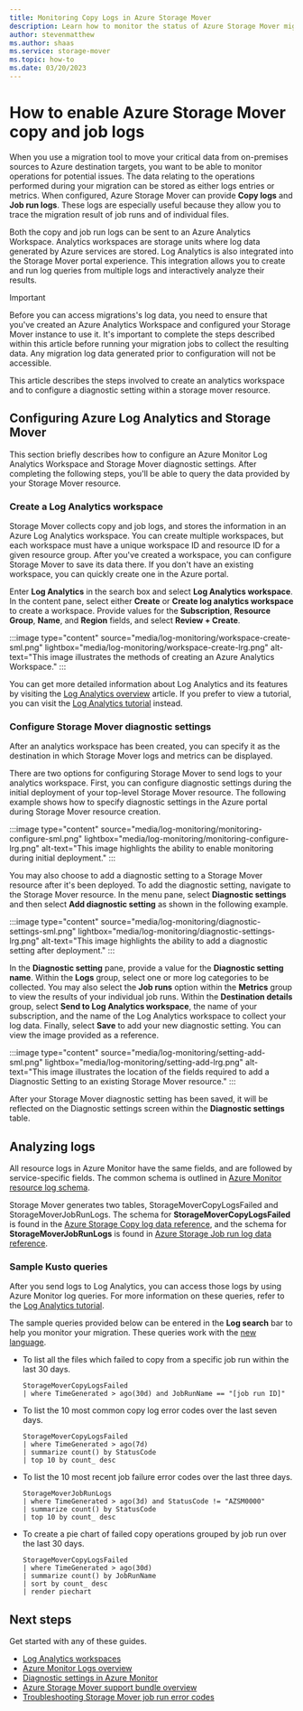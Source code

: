 ```yaml
---
title: Monitoring Copy Logs in Azure Storage Mover
description: Learn how to monitor the status of Azure Storage Mover migration jobs.
author: stevenmatthew
ms.author: shaas
ms.service: storage-mover
ms.topic: how-to
ms.date: 03/20/2023
---
```


# How to enable Azure Storage Mover copy and job logs

When you use a migration tool to move your critical data from on-premises sources to Azure destination targets, you want to be able to monitor operations for potential issues. The data relating to the operations performed during your migration can be stored as either logs entries or metrics. When configured, Azure Storage Mover can provide **Copy logs** and **Job run logs**. These logs are especially useful because they allow you to trace the migration result of job runs and of individual files.

Both the copy and job run logs can be sent to an Azure Analytics Workspace. Analytics workspaces are storage units where log data generated by Azure services are stored. Log Analytics is also integrated into the Storage Mover portal experience. This integration allows you to create and run log queries from multiple logs and interactively analyze their results.

> [!IMPORTANT]
> Before you can access migrations's log data, you need to ensure that you've created an Azure Analytics Workspace and configured your Storage Mover instance to use it. It's important to complete the steps described within this article before running your migration jobs to collect the resulting data. Any migration log data generated prior to configuration will not be accessible.

This article describes the steps involved to create an analytics workspace and to configure a diagnostic setting within a storage mover resource.

## Configuring Azure Log Analytics and Storage Mover

This section briefly describes how to configure an Azure Monitor Log Analytics Workspace and Storage Mover diagnostic settings. After completing the following steps, you'll be able to query the data provided by your Storage Mover resource.

### Create a Log Analytics workspace

Storage Mover collects copy and job logs, and stores the information in an Azure Log Analytics workspace. You can create multiple workspaces, but each workspace must have a unique workspace ID and resource ID for a given resource group. After you've created a workspace, you can configure Storage Mover to save its data there. If you don't have an existing workspace, you can quickly create one in the Azure portal.

Enter **Log Analytics** in the search box and select **Log Analytics workspace**. In the content pane, select either **Create** or **Create log analytics workspace** to create a workspace. Provide values for the **Subscription**, **Resource Group**, **Name**, and **Region** fields, and select **Review + Create**.

:::image type="content" source="media/log-monitoring/workspace-create-sml.png" lightbox="media/log-monitoring/workspace-create-lrg.png" alt-text="This image illustrates the methods of creating an Azure Analytics Workspace." :::

You can get more detailed information about Log Analytics and its features by visiting the [Log Analytics overview](/azure/azure-monitor/logs/log-analytics-overview) article. If you prefer to view a tutorial, you can visit the [Log Analytics tutorial](/azure/azure-monitor/logs/log-analytics-tutorial) instead.

### Configure Storage Mover diagnostic settings

After an analytics workspace has been created, you can specify it as the destination in which Storage Mover logs and metrics can be displayed.

There are two options for configuring Storage Mover to send logs to your analytics workspace. First, you can configure diagnostic settings during the initial deployment of your top-level Storage Mover resource. The following example shows how to specify diagnostic settings in the Azure portal during Storage Mover resource creation.

:::image type="content" source="media/log-monitoring/monitoring-configure-sml.png" lightbox="media/log-monitoring/monitoring-configure-lrg.png" alt-text="This image highlights the ability to enable monitoring during initial deployment." :::

You may also choose to add a diagnostic setting to a Storage Mover resource after it's been deployed. To add the diagnostic setting, navigate to the Storage Mover resource. In the menu pane, select **Diagnostic settings** and then select **Add diagnostic setting** as shown in the following example.

:::image type="content" source="media/log-monitoring/diagnostic-settings-sml.png" lightbox="media/log-monitoring/diagnostic-settings-lrg.png" alt-text="This image highlights the ability to add a diagnostic setting after deployment." :::

In the **Diagnostic setting** pane, provide a value for the **Diagnostic setting name**. Within the **Logs** group, select one or more log categories to be collected. You may also select the **Job runs** option within the **Metrics** group to view the results of your individual job runs. Within the **Destination details** group, select **Send to Log Analytics workspace**, the name of your subscription, and the name of the Log Analytics workspace to collect your log data. Finally, select **Save** to add your new diagnostic setting. You can view the image provided as a reference.

:::image type="content" source="media/log-monitoring/setting-add-sml.png" lightbox="media/log-monitoring/setting-add-lrg.png" alt-text="This image illustrates the location of the fields required to add a Diagnostic Setting to an existing Storage Mover resource." :::

After your Storage Mover diagnostic setting has been saved, it will be reflected on the Diagnostic settings screen within the **Diagnostic settings** table.

## Analyzing logs

All resource logs in Azure Monitor have the same fields, and are followed by service-specific fields. The common schema is outlined in [Azure Monitor resource log schema](../azure-monitor/essentials/resource-logs-schema.md).

Storage Mover generates two tables, StorageMoverCopyLogsFailed and StorageMoverJobRunLogs. The schema for **StorageMoverCopyLogsFailed** is found in the [Azure Storage Copy log data reference](/azure/azure-monitor/reference/tables/StorageMoverCopyLogsFailed), and the schema for **StorageMoverJobRunLogs** is found in [Azure Storage Job run log data reference](/azure/azure-monitor/reference/tables/StorageMoverJobRunLogs).

### Sample Kusto queries

After you send logs to Log Analytics, you can access those logs by using Azure Monitor log queries. For more information on these queries, refer to the [Log Analytics tutorial](../azure-monitor/logs/log-analytics-tutorial.md).

The sample queries provided below can be entered in the **Log search** bar to help you monitor your migration. These queries work with the [new language](../azure-monitor/logs/log-query-overview.md).

- To list all the files which failed to copy from a specific job run within the last 30 days.

    ```kusto
    StorageMoverCopyLogsFailed 
    | where TimeGenerated > ago(30d) and JobRunName == "[job run ID]"
    ```

- To list the 10 most common copy log error codes over the last seven days.

    ```kusto
    StorageMoverCopyLogsFailed
    | where TimeGenerated > ago(7d)
    | summarize count() by StatusCode
    | top 10 by count_ desc
    ```

- To list the 10 most recent job failure error codes over the last three days.

    ```kusto
    StorageMoverJobRunLogs
    | where TimeGenerated > ago(3d) and StatusCode != "AZSM0000"
    | summarize count() by StatusCode
    | top 10 by count_ desc
    ```

- To create a pie chart of failed copy operations grouped by job run over the last 30 days.

    ```kusto
    StorageMoverCopyLogsFailed
    | where TimeGenerated > ago(30d)
    | summarize count() by JobRunName
    | sort by count_ desc
    | render piechart
    ```

## Next steps

Get started with any of these guides.

- [Log Analytics workspaces](../azure-monitor/logs/log-analytics-workspace-overview)
- [Azure Monitor Logs overview](../azure-monitor/logs/data-platform-logs.md)
- [Diagnostic settings in Azure Monitor](../azure-monitor/essentials/diagnostic-settings?tabs=portal)
- [Azure Storage Mover support bundle overview](troubleshooting.md)
- [Troubleshooting Storage Mover job run error codes](status-code.md)

